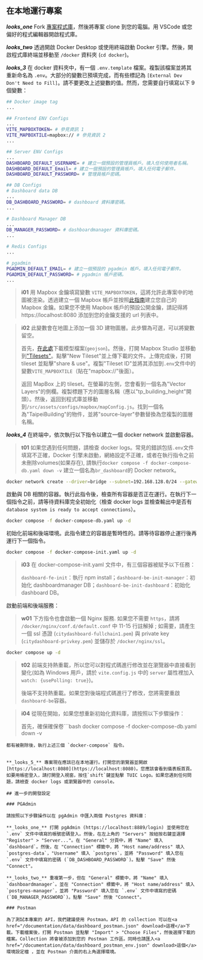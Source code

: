 ## 在本地運行專案

**_looks_one_** Fork [專案程式庫](https://github.com/tpe-doit/Taipei-City-Dashboard)，然後將專案 clone 到您的電腦。用 VSCode 或您偏好的程式編輯器開啟程式庫。

**_looks_two_** 透過開啟 Docker Desktop 或使用終端啟動 Docker 引擎。然後，開啟程式庫終端並移動至 `/docker` 資料夾 (`cd docker`)。

**_looks_3_** 在 docker 資料夾中，有一個 `.env.template` 檔案。複製該檔案並將其重新命名為 `.env`。大部分的變數已預填完成，而有些標記為 `[External Dev Don't Need to Fill]`。請不要更改上述變數的值。然而，您需要自行填寫以下 9 個變數：

```bash
## Docker image tag
...

## Frontend ENV Configs
...
VITE_MAPBOXTOKEN= # 參見資訊 1
VITE_MAPBOXTILE=mapbox:// # 參見資訊 2
...

## Server ENV Configs
...
DASHBOARD_DEFAULT_USERNAME= # 建立一個預設的管理員帳戶。填入任何使用者名稱。
DASHBOARD_DEFAULT_Email= # 建立一個預設的管理員帳戶。填入任何電子郵件。
DASHBOARD_DEFAULT_PASSWORD= # 管理員帳戶密碼。

## DB Configs
# Dashboard data DB
...
DB_DASHBOARD_PASSWORD= # dashboard 資料庫密碼。
...

# Dashboard Manager DB
...
DB_MANAGER_PASSWORD= # dashboardmanager 資料庫密碼。
...

# Redis Configs
...

# pgadmin
PGADMIN_DEFAULT_EMAIL= # 建立一個預設的 pgadmin 帳戶。填入任何電子郵件。
PGADMIN_DEFAULT_PASSWORD= # pgadmin 帳戶密碼。
...
```

> **i01**
> 用 Mapbox 金鑰填寫變數 `VITE_MAPBOXTOKEN`，這將允許此專案中的地圖被渲染。透過建立一個 Mapbox 帳戶並按照[此指南](https://docs.mapbox.com/help/getting-started/access-tokens/)建立您自己的 Mapbox 金鑰。如果您不使用 Mapbox 帳戶的預設公開金鑰，請記得將 https://localhost:8080 添加到您的金鑰支援的 url 列表中。

> **i02**
> 此變數會在地圖上添加一個 3D 建物圖層。此步驟為可選，可以將變數留空。
>
> 首先，[在此處](https://drive.google.com/file/d/1cMBrq1gmSNAioogFZNqA5IyAmhXoeLVs/view?usp=drive_link)下載模型檔案(`geojson`)。然後，打開 Mapbox Studio 並移動到["Tilesets"](https://studio.mapbox.com/tilesets/)。點擊"New Tileset"並上傳下載的文件。上傳完成後，打開 tileset 並點擊"share & use"。複製"Tileset ID"並將其添加到`.env`文件中的變數`VITE_MAPBOXTILE`（貼在"mapbox://"後面）。
>
> 返回 MapBox 上的 tileset。在螢幕的左側，您會看到一個名為"Vector Layers"的側欄。複製標題下方的圖層名稱（應以"tp_building_height"開頭）。然後，返回到程式庫並移動到`/src/assets/configs/mapbox/mapConfig.js`。找到一個名為"TaipeiBuilding"的物件，並將"source-layer"參數替換為您複製的圖層名稱。

**_looks_4_** 在終端中，依次執行以下指令以建立一個 docker network 並啟動容器。

> **t01**
> 如果您遇到任何問題，請檢查 docker logs。常見的錯誤包括`.env`文件填寫不正確，Docker 引擎未啟動，網絡設定不正確，或者在執行指令之前未刪除volumes(如果存在), 請執行`docker compose -f docker-compose-db.yaml down -v`
建立一個名為`br_dashboard`的 Docker network。

```bash
docker network create --driver=bridge --subnet=192.168.128.0/24 --gateway=192.168.128.1  br_dashboard
```

啟動與 DB 相關的容器。執行此指令後，檢查所有容器是否正在運行。在執行下一個指令之前，請等待資料庫完全初始化（檢查 docker logs 並檢查輸出中是否有 `database system is ready to accept connections`）。

```bash
docker compose -f docker-compose-db.yaml up -d
```

初始化前端和後端環境。此指令建立的容器是暫時性的。請等待容器停止運行後再運行下一個指令。

```bash
docker compose -f docker-compose-init.yaml up -d
```

> **i03**
> 在 docker-compose-init.yaml 文件中，有三個容器被賦予以下任務：
>
> `dashboard-fe-init`：執行 npm install；`dashboard-be-init-manager`：初始化 dashboardmanager DB；`dashboard-be-init-dashboard`：初始化 dashboard DB。

啟動前端和後端服務：

> **w01**
> 下方指令也會啟動一個 Nginx 服務. 如果您不需要 `https`，請將 `/docker/nginx/conf.d/default.conf` 中 11-15 行註解掉 ; 如需要，請產生一個 ssl 憑證 (`citydashboard-fullchain1.pem`) 與 private key (`citydashboard-privkey.pem`) 並儲存於 `/docker/nginx/ssl`。

```bash
docker compose up -d
```

> **t02**
> 前端支持熱重載，所以您可以對程式碼進行修改並在瀏覽器中直接看到變化(如為 Windows 用戶，請於 `vite.config.js` 中的 `server` 屬性裡加入 `watch: {usePolling: true}`)。
>
> 後端不支持熱重載。如果您對後端程式碼進行了修改，您將需要重啟`dashboard-be`容器。

> **i04**
> 從現在開始，如果您想重新初始化資料庫，請按照以下步驟操作：
>
> 首先，確保確保卷```bash
docker compose -f docker-compose-db.yaml down -v
```
都有被刪除後，執行上述三個 `docker-compose` 指令。


**_looks_5_** 專案現在應該已在本地運行。打開您的瀏覽器並開啟 [https://localhost:8080](https://localhost:8080)。您應該會看到儀表板首頁。如要用帳密登入，請打開登入視窗，按住`shift`鍵並點擊 TUIC Logo。如果您遇到任何問題，請檢查 docker logs 或瀏覽器中的 console。

## 進一步的開發設定

### PGAdmin

請按照以下步驟操作以在 pgAdmin 中匯入兩個 Postgres 資料庫：

**_looks_one_** 打開 pgAdmin (https://localhost:8889/login) 並使用您在 `.env` 文件中填寫的帳號密碼登入。然後，在左上角的 "Servers" 按紐按右鍵並選擇 "Register" > "Server..."。在 "General" 分頁中，將 "Name" 填入 `dashboard`。然後，在 "Connection" 標籤中，將 "Host name/address" 填入 `postgres-data`，"Username" 填入 `postgres`，並將 "Password" 填入您在 `.env` 文件中填寫的密碼 (`DB_DASHBOARD_PASSWORD`)。點擊 "Save" 然後 "Connect"。

**_looks_two_** 重複第一步，但在 "General" 標籤中，將 "Name" 填入 `dashboardmanager`。並在 "Connection" 標籤中，將 "Host name/address" 填入 `postgres-manager`，並將 "Password" 填入您在 `.env` 文件中填寫的密碼 (`DB_MANAGER_PASSWORD`)。點擊 "Save" 然後 "Connect"。

### Postman

為了測試本專案的 API，我們建議使用 Postman。API 的 collection 可以在<a href="/documentation/data/dashboard_postman.json" download>這裡</a>下載。下載檔案後，打開 Postman 並點擊 "Import" > "Choose Files"，然後選擇下載的檔案。Collection 將會被添加到您的 Postman 工作區。同時也請匯入<a href="/documentation/data/dashboard_postman_env.json" download>這個</a>環境設定檔 ，並在 Postman 介面的右上角選擇環境。
